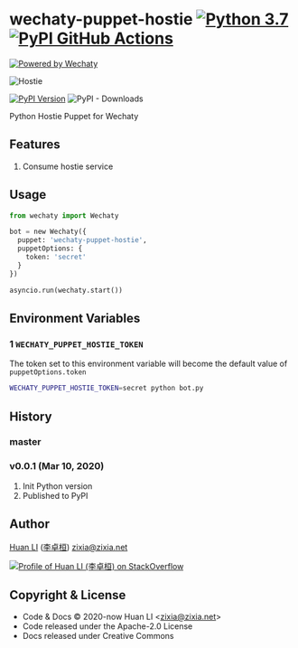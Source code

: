 # wechaty-puppet-hostie [![Python 3.7](https://img.shields.io/badge/python-3.7+-blue.svg)](https://www.python.org/downloads/release/python-370/) [![PyPI GitHub Actions](https://github.com/wechaty/python-wechaty-puppet-hostie/workflows/PyPI/badge.svg)](https://github.com/wechaty/python-wechaty-puppet/actions?query=workflow%3APyPI)

[![Powered by Wechaty](https://img.shields.io/badge/Powered%20By-Wechaty-brightgreen.svg)](https://github.com/wechaty/wechaty)

![Hostie](https://wechaty.github.io/wechaty-puppet-hostie/images/hostie.png)

[![PyPI Version](https://img.shields.io/pypi/v/wechaty-puppet-hostie?color=blue)](https://pypi.org/project/wechaty-puppet-hostie)
![PyPI - Downloads](https://img.shields.io/pypi/dm/wechaty-puppet-hostie?color=blue)

Python Hostie Puppet for Wechaty

## Features

1. Consume hostie service

## Usage

```python
from wechaty import Wechaty

bot = new Wechaty({
  puppet: 'wechaty-puppet-hostie',
  puppetOptions: {
    token: 'secret'
  }
})

asyncio.run(wechaty.start())
```

## Environment Variables

### 1 `WECHATY_PUPPET_HOSTIE_TOKEN`

The token set to this environment variable will become the default value of `puppetOptions.token`

```sh
WECHATY_PUPPET_HOSTIE_TOKEN=secret python bot.py
```

## History

### master

### v0.0.1 (Mar 10, 2020)

1. Init Python version
1. Published to PyPI

## Author

[Huan LI](https://github.com/huan) ([李卓桓](http://linkedin.com/in/zixia)) zixia@zixia.net

[![Profile of Huan LI (李卓桓) on StackOverflow](https://stackexchange.com/users/flair/265499.png)](https://stackexchange.com/users/265499)

## Copyright & License

* Code & Docs © 2020-now Huan LI \<zixia@zixia.net\>
* Code released under the Apache-2.0 License
* Docs released under Creative Commons
